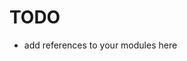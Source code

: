 # TODO
- add references to your modules here
<!-- ::: frequenz.resampling._rust_backend.Resampler
::: frequenz.resampling._rust_backend.ResamplingFunction -->
